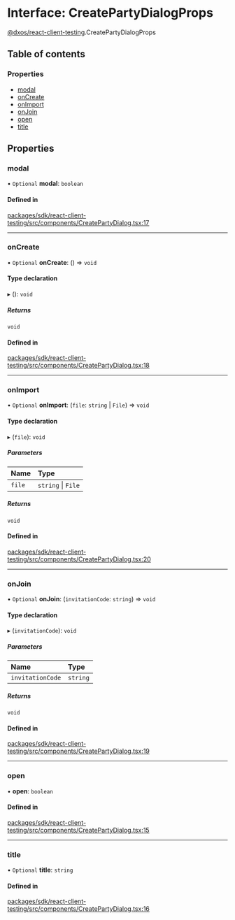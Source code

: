 # Interface: CreatePartyDialogProps

[@dxos/react-client-testing](../modules/dxos_react_client_testing.md).CreatePartyDialogProps

## Table of contents

### Properties

- [modal](dxos_react_client_testing.CreatePartyDialogProps.md#modal)
- [onCreate](dxos_react_client_testing.CreatePartyDialogProps.md#oncreate)
- [onImport](dxos_react_client_testing.CreatePartyDialogProps.md#onimport)
- [onJoin](dxos_react_client_testing.CreatePartyDialogProps.md#onjoin)
- [open](dxos_react_client_testing.CreatePartyDialogProps.md#open)
- [title](dxos_react_client_testing.CreatePartyDialogProps.md#title)

## Properties

### modal

• `Optional` **modal**: `boolean`

#### Defined in

[packages/sdk/react-client-testing/src/components/CreatePartyDialog.tsx:17](https://github.com/dxos/dxos/blob/32ae9b579/packages/sdk/react-client-testing/src/components/CreatePartyDialog.tsx#L17)

___

### onCreate

• `Optional` **onCreate**: () => `void`

#### Type declaration

▸ (): `void`

##### Returns

`void`

#### Defined in

[packages/sdk/react-client-testing/src/components/CreatePartyDialog.tsx:18](https://github.com/dxos/dxos/blob/32ae9b579/packages/sdk/react-client-testing/src/components/CreatePartyDialog.tsx#L18)

___

### onImport

• `Optional` **onImport**: (`file`: `string` \| `File`) => `void`

#### Type declaration

▸ (`file`): `void`

##### Parameters

| Name | Type |
| :------ | :------ |
| `file` | `string` \| `File` |

##### Returns

`void`

#### Defined in

[packages/sdk/react-client-testing/src/components/CreatePartyDialog.tsx:20](https://github.com/dxos/dxos/blob/32ae9b579/packages/sdk/react-client-testing/src/components/CreatePartyDialog.tsx#L20)

___

### onJoin

• `Optional` **onJoin**: (`invitationCode`: `string`) => `void`

#### Type declaration

▸ (`invitationCode`): `void`

##### Parameters

| Name | Type |
| :------ | :------ |
| `invitationCode` | `string` |

##### Returns

`void`

#### Defined in

[packages/sdk/react-client-testing/src/components/CreatePartyDialog.tsx:19](https://github.com/dxos/dxos/blob/32ae9b579/packages/sdk/react-client-testing/src/components/CreatePartyDialog.tsx#L19)

___

### open

• **open**: `boolean`

#### Defined in

[packages/sdk/react-client-testing/src/components/CreatePartyDialog.tsx:15](https://github.com/dxos/dxos/blob/32ae9b579/packages/sdk/react-client-testing/src/components/CreatePartyDialog.tsx#L15)

___

### title

• `Optional` **title**: `string`

#### Defined in

[packages/sdk/react-client-testing/src/components/CreatePartyDialog.tsx:16](https://github.com/dxos/dxos/blob/32ae9b579/packages/sdk/react-client-testing/src/components/CreatePartyDialog.tsx#L16)

